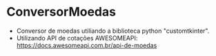 # ConversorMoedas

- Conversor de  moedas utiliando a biblioteca python "customtkinter".
- Utilizando API de cotações AWESOMEAPI: https://docs.awesomeapi.com.br/api-de-moedas
